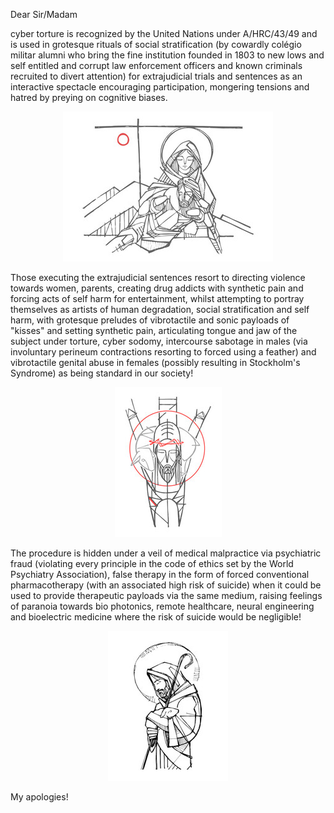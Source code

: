 Dear Sir/Madam

cyber torture is recognized by the United Nations under A/HRC/43/49 and is used in grotesque rituals of social stratification (by cowardly colégio militar alumni who bring the fine institution founded in 1803 to new lows and self entitled and corrupt law enforcement officers and known criminals recruited to divert attention) for extrajudicial trials and sentences as an interactive spectacle encouraging participation, mongering tensions and hatred by preying on cognitive biases.

<p align="center" width="100%"><img src="https://raw.githubusercontent.com/strikles/atac-data/main/assets/img/jesus/golgota.png"></p>

Those executing the extrajudicial sentences resort to directing violence towards women, parents, creating drug addicts with synthetic pain and forcing acts of self harm for entertainment, whilst attempting to portray themselves as artists of human degradation, social stratification and self harm, with grotesque preludes of vibrotactile and sonic payloads of "kisses" and setting synthetic pain, articulating tongue and jaw of the subject under torture, cyber sodomy, intercourse sabotage in males (via involuntary perineum contractions resorting to forced using a feather) and vibrotactile genital abuse in females (possibly resulting in Stockholm's Syndrome) as being standard in our society!

<p align="center" width="100%"><img src="https://raw.githubusercontent.com/strikles/atac-data/main/assets/img/jesus/jesus_lamb.png"></p>

The procedure is hidden under a veil of medical malpractice via psychiatric fraud (violating every principle in the code of ethics set by the World Psychiatry Association), false therapy in the form of forced conventional pharmacotherapy (with an associated high risk of suicide) when it could be used to provide therapeutic payloads via the same medium, raising feelings of paranoia towards bio photonics, remote healthcare, neural engineering and bioelectric medicine where the risk of suicide would be negligible!

<p align="center" width="100%"><img src="https://raw.githubusercontent.com/strikles/atac-data/main/assets/img/jesus/lamb_of_god.png"></p>

My apologies!